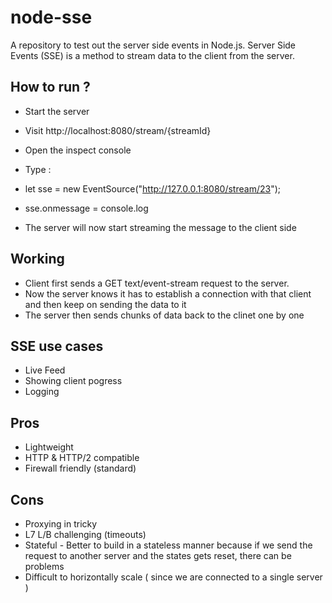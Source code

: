 # node-sse

A repository to test out the server side events in Node.js. Server Side Events (SSE) is a method to stream data to the client from the server.

## How to run ?

- Start the server
- Visit http://localhost:8080/stream/{streamId}
- Open the inspect console

- Type :
- let sse = new EventSource("http://127.0.0.1:8080/stream/23");
- sse.onmessage = console.log

- The server will now start streaming the message to the client side

## Working

- Client first sends a GET text/event-stream request to the server.
- Now the server knows it has to establish a connection with that client and then keep on sending the data to it
- The server then sends chunks of data back to the clinet one by one

## SSE use cases

- Live Feed
- Showing client pogress
- Logging

## Pros

- Lightweight
- HTTP & HTTP/2 compatible
- Firewall friendly (standard)

## Cons

- Proxying in tricky
- L7 L/B challenging (timeouts)
- Stateful - Better to build in a stateless manner because if we send the request to another server and the states gets reset, there can be problems
- Difficult to horizontally scale ( since we are connected to a single server )
